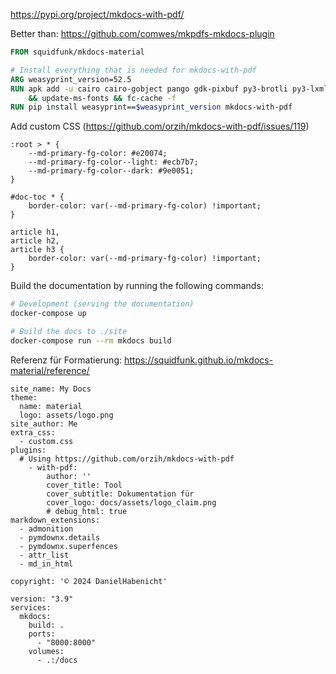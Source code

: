 https://pypi.org/project/mkdocs-with-pdf/

Better than: 
https://github.com/comwes/mkpdfs-mkdocs-plugin


```Dockerfile
FROM squidfunk/mkdocs-material

# Install everything that is needed for mkdocs-with-pdf
ARG weasyprint_version=52.5
RUN apk add -u cairo cairo-gobject pango gdk-pixbuf py3-brotli py3-lxml py3-cffi py3-pillow msttcorefonts-installer fontconfig zopfli py3-pip py3-pillow py3-cffi py3-brotli gcc musl-dev python3-dev pango py3-pip gcc musl-dev python3-dev pango zlib-dev jpeg-dev openjpeg-dev g++ libffi-dev \
	&& update-ms-fonts && fc-cache -f
RUN pip install weasyprint==$weasyprint_version mkdocs-with-pdf

```

Add custom CSS (https://github.com/orzih/mkdocs-with-pdf/issues/119)
```
:root > * {
	--md-primary-fg-color: #e20074;
	--md-primary-fg-color--light: #ecb7b7;
	--md-primary-fg-color--dark: #9e0051;
}

#doc-toc * {
	border-color: var(--md-primary-fg-color) !important;
}

article h1,
article h2,
article h3 {
	border-color: var(--md-primary-fg-color) !important;
}

```


Build the documentation by running the following commands:

```bash
# Development (serving the documentation)
docker-compose up

# Build the docs to ./site
docker-compose run --rm mkdocs build
```

Referenz für Formatierung: https://squidfunk.github.io/mkdocs-material/reference/



```
site_name: My Docs
theme:
  name: material
  logo: assets/logo.png
site_author: Me
extra_css:
  - custom.css
plugins:
  # Using https://github.com/orzih/mkdocs-with-pdf
    - with-pdf:
        author: ''
        cover_title: Tool
        cover_subtitle: Dokumentation für 
        cover_logo: docs/assets/logo_claim.png
        # debug_html: true
markdown_extensions:
  - admonition
  - pymdownx.details
  - pymdownx.superfences
  - attr_list
  - md_in_html

copyright: '© 2024 DanielHabenicht'
```


```
version: "3.9" 
services:
  mkdocs:
    build: .
    ports:
      - "8000:8000"
    volumes:
      - .:/docs
```
